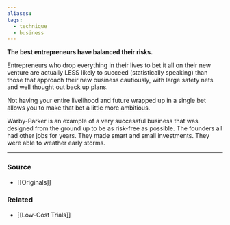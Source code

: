 ```yaml
---
aliases: 
tags:
  - technique
  - business
---
```

**The best entrepreneurs have balanced their risks.**

Entrepreneurs who drop everything in their lives to bet it all on their new venture are actually LESS likely to succeed (statistically speaking) than those that approach their new business cautiously, with large safety nets and well thought out back up plans. 

Not having your entire livelihood and future wrapped up in a single bet allows you to make that bet a little more ambitious.

Warby-Parker is an example of a very successful business that was designed from the ground up to be as risk-free as possible. The founders all had other jobs for years. They made smart and small investments. They were able to weather early storms.

---

### Source
- [[Originals]]

### Related
- [[Low-Cost Trials]]